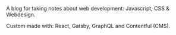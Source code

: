 A blog for taking notes about web development: Javascript, CSS & Webdesign.

Custom made with: React, Gatsby, GraphQL and Contentful (CMS).
